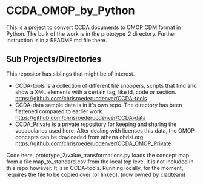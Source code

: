 # CCDA_OMOP_by_Python

This is a project to convert CCDA documents to OMOP CDM format in Python.
The bulk of the work is in the prototype_2 directory. Further instruction is in a README.md file there.


## Sub Projects/Directories
This repositor has siblings that might be of interest.
- CCDA-tools is a collection of different file snoopers, scripts that find and show a XML elements with a certain tag, like id, code or section.
 https://github.com/chrisroederucdenver/CCDA-tools
- CCDA-data
sample data is in it's own repo. The directory has been flattened compared to earlier work.
https://github.com/chrisroederucdenver/CCDA-data
- CCDA_Private is a private repository for keeping and sharing the vocabularies used here. After dealing with licenses this data, the OMOP concepts can be dowloaded from athena.ohdsi.org.
https://github.com/chrisroederucdenver/CCDA_OMOP_Private


Code here, prototype_2/value_transformations.py  loads the concept map from a file map_to_standard.csv from the local top leve.
It is not included in this repo however. It is in CCDA-tools.  Running locally, for the moment, requires the file to be copied over (or linked).
(now owned by cladteam)
